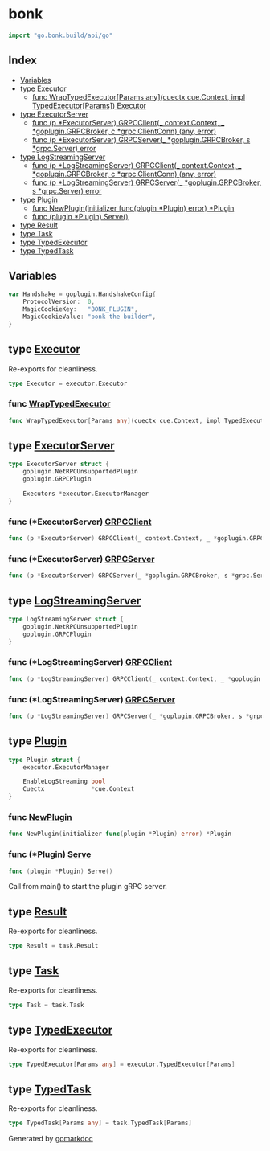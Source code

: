 <!-- Code generated by gomarkdoc. DO NOT EDIT -->

# bonk

```go
import "go.bonk.build/api/go"
```

## Index

- [Variables](<#variables>)
- [type Executor](<#Executor>)
  - [func WrapTypedExecutor\[Params any\]\(cuectx cue.Context, impl TypedExecutor\[Params\]\) Executor](<#WrapTypedExecutor>)
- [type ExecutorServer](<#ExecutorServer>)
  - [func \(p \*ExecutorServer\) GRPCClient\(\_ context.Context, \_ \*goplugin.GRPCBroker, c \*grpc.ClientConn\) \(any, error\)](<#ExecutorServer.GRPCClient>)
  - [func \(p \*ExecutorServer\) GRPCServer\(\_ \*goplugin.GRPCBroker, s \*grpc.Server\) error](<#ExecutorServer.GRPCServer>)
- [type LogStreamingServer](<#LogStreamingServer>)
  - [func \(p \*LogStreamingServer\) GRPCClient\(\_ context.Context, \_ \*goplugin.GRPCBroker, c \*grpc.ClientConn\) \(any, error\)](<#LogStreamingServer.GRPCClient>)
  - [func \(p \*LogStreamingServer\) GRPCServer\(\_ \*goplugin.GRPCBroker, s \*grpc.Server\) error](<#LogStreamingServer.GRPCServer>)
- [type Plugin](<#Plugin>)
  - [func NewPlugin\(initializer func\(plugin \*Plugin\) error\) \*Plugin](<#NewPlugin>)
  - [func \(plugin \*Plugin\) Serve\(\)](<#Plugin.Serve>)
- [type Result](<#Result>)
- [type Task](<#Task>)
- [type TypedExecutor](<#TypedExecutor>)
- [type TypedTask](<#TypedTask>)


## Variables

<a name="Handshake"></a>

```go
var Handshake = goplugin.HandshakeConfig{
    ProtocolVersion:  0,
    MagicCookieKey:   "BONK_PLUGIN",
    MagicCookieValue: "bonk the builder",
}
```

<a name="Executor"></a>
## type [Executor](<https://github.com/bonk-build/bonk/blob/15a9ed1/api/go/executor.go#L33>)

Re\-exports for cleanliness.

```go
type Executor = executor.Executor
```

<a name="WrapTypedExecutor"></a>
### func [WrapTypedExecutor](<https://github.com/bonk-build/bonk/blob/15a9ed1/api/go/executor.go#L37-L40>)

```go
func WrapTypedExecutor[Params any](cuectx cue.Context, impl TypedExecutor[Params]) Executor
```



<a name="ExecutorServer"></a>
## type [ExecutorServer](<https://github.com/bonk-build/bonk/blob/15a9ed1/api/go/executor.go#L48-L53>)



```go
type ExecutorServer struct {
    goplugin.NetRPCUnsupportedPlugin
    goplugin.GRPCPlugin

    Executors *executor.ExecutorManager
}
```

<a name="ExecutorServer.GRPCClient"></a>
### func \(\*ExecutorServer\) [GRPCClient](<https://github.com/bonk-build/bonk/blob/15a9ed1/api/go/executor.go#L64-L68>)

```go
func (p *ExecutorServer) GRPCClient(_ context.Context, _ *goplugin.GRPCBroker, c *grpc.ClientConn) (any, error)
```



<a name="ExecutorServer.GRPCServer"></a>
### func \(\*ExecutorServer\) [GRPCServer](<https://github.com/bonk-build/bonk/blob/15a9ed1/api/go/executor.go#L55>)

```go
func (p *ExecutorServer) GRPCServer(_ *goplugin.GRPCBroker, s *grpc.Server) error
```



<a name="LogStreamingServer"></a>
## type [LogStreamingServer](<https://github.com/bonk-build/bonk/blob/15a9ed1/api/go/log_streaming.go#L172-L175>)



```go
type LogStreamingServer struct {
    goplugin.NetRPCUnsupportedPlugin
    goplugin.GRPCPlugin
}
```

<a name="LogStreamingServer.GRPCClient"></a>
### func \(\*LogStreamingServer\) [GRPCClient](<https://github.com/bonk-build/bonk/blob/15a9ed1/api/go/log_streaming.go#L183-L187>)

```go
func (p *LogStreamingServer) GRPCClient(_ context.Context, _ *goplugin.GRPCBroker, c *grpc.ClientConn) (any, error)
```



<a name="LogStreamingServer.GRPCServer"></a>
### func \(\*LogStreamingServer\) [GRPCServer](<https://github.com/bonk-build/bonk/blob/15a9ed1/api/go/log_streaming.go#L177>)

```go
func (p *LogStreamingServer) GRPCServer(_ *goplugin.GRPCBroker, s *grpc.Server) error
```



<a name="Plugin"></a>
## type [Plugin](<https://github.com/bonk-build/bonk/blob/15a9ed1/api/go/plugin.go#L20-L25>)



```go
type Plugin struct {
    executor.ExecutorManager

    EnableLogStreaming bool
    Cuectx             *cue.Context
}
```

<a name="NewPlugin"></a>
### func [NewPlugin](<https://github.com/bonk-build/bonk/blob/15a9ed1/api/go/plugin.go#L27>)

```go
func NewPlugin(initializer func(plugin *Plugin) error) *Plugin
```



<a name="Plugin.Serve"></a>
### func \(\*Plugin\) [Serve](<https://github.com/bonk-build/bonk/blob/15a9ed1/api/go/plugin.go#L43>)

```go
func (plugin *Plugin) Serve()
```

Call from main\(\) to start the plugin gRPC server.

<a name="Result"></a>
## type [Result](<https://github.com/bonk-build/bonk/blob/15a9ed1/api/go/executor.go#L32>)

Re\-exports for cleanliness.

```go
type Result = task.Result
```

<a name="Task"></a>
## type [Task](<https://github.com/bonk-build/bonk/blob/15a9ed1/api/go/executor.go#L30>)

Re\-exports for cleanliness.

```go
type Task = task.Task
```

<a name="TypedExecutor"></a>
## type [TypedExecutor](<https://github.com/bonk-build/bonk/blob/15a9ed1/api/go/executor.go#L34>)

Re\-exports for cleanliness.

```go
type TypedExecutor[Params any] = executor.TypedExecutor[Params]
```

<a name="TypedTask"></a>
## type [TypedTask](<https://github.com/bonk-build/bonk/blob/15a9ed1/api/go/executor.go#L31>)

Re\-exports for cleanliness.

```go
type TypedTask[Params any] = task.TypedTask[Params]
```

Generated by [gomarkdoc](<https://github.com/princjef/gomarkdoc>)
